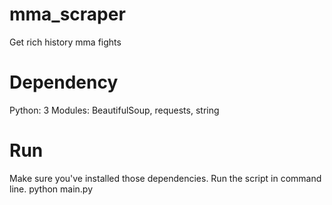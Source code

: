 # mma_scraper
Get rich history mma fights

# Dependency
Python: 3
Modules: BeautifulSoup, requests, string

# Run
Make sure you've installed those dependencies.
Run the script in command line.
python main.py
